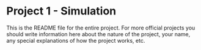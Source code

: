 # Project 1 - Simulation

This is the README file for the entire project. For more official projects you should write information here about the nature of the project, your name, any special explanations of how the project works, etc.
